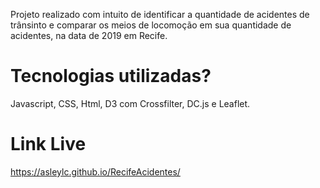 Projeto realizado com intuito de identificar a quantidade de acidentes de trânsinto e comparar os meios de locomoção em sua quantidade de acidentes, na data de 2019 em Recife. 

# Tecnologias utilizadas?
Javascript, CSS, Html, D3 com Crossfilter, DC.js e Leaflet.

# Link Live
https://asleylc.github.io/RecifeAcidentes/
